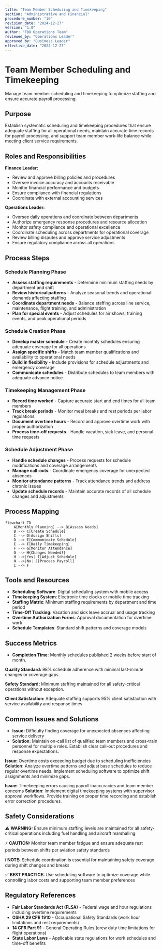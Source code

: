 ```yaml
---
title: "Team Member Scheduling and Timekeeping"
section: "Administrative and Financial"
procedure_number: "10"
revision_date: "2024-12-27"
version: "1.0"
author: "FBO Operations Team"
reviewed_by: "Operations Leader"
approved_by: "Business Leader"
effective_date: "2024-12-27"
---
```


# Team Member Scheduling and Timekeeping

Manage team member scheduling and timekeeping to optimize staffing and ensure accurate payroll processing.

## Purpose

Establish systematic scheduling and timekeeping procedures that ensure adequate staffing for all operational needs, maintain accurate time records for payroll processing, and support team member work-life balance while meeting client service requirements.

## Roles and Responsibilities

**Finance Leader:**

- Review and approve billing policies and procedures
- Oversee invoice accuracy and accounts receivable
- Monitor financial performance and budgets
- Ensure compliance with financial regulations
- Coordinate with external accounting services

**Operations Leader:**

- Oversee daily operations and coordinate between departments
- Authorize emergency response procedures and resource allocation
- Monitor safety compliance and operational excellence
- Coordinate scheduling across departments for operational coverage
- Review billing disputes and approve service adjustments
- Ensure regulatory compliance across all operations
## Process Steps

### Schedule Planning Phase

- **Assess staffing requirements** - Determine minimum staffing needs by department and shift
- **Review historical patterns** - Analyze seasonal trends and operational demands affecting staffing
- **Coordinate department needs** - Balance staffing across line service, maintenance, flight training, and administration
- **Plan for special events** - Adjust schedules for air shows, training events, and peak operational periods

### Schedule Creation Phase

- **Develop master schedule** - Create monthly schedules ensuring adequate coverage for all operations
- **Assign specific shifts** - Match team member qualifications and availability to operational needs
- **Build in flexibility** - Include provisions for schedule adjustments and emergency coverage
- **Communicate schedules** - Distribute schedules to team members with adequate advance notice

### Timekeeping Management Phase

- **Record time worked** - Capture accurate start and end times for all team members
- **Track break periods** - Monitor meal breaks and rest periods per labor regulations
- **Document overtime hours** - Record and approve overtime work with proper authorization
- **Process time-off requests** - Handle vacation, sick leave, and personal time requests

### Schedule Adjustment Phase

- **Handle schedule changes** - Process requests for schedule modifications and coverage arrangements
- **Manage call-outs** - Coordinate emergency coverage for unexpected absences
- **Monitor attendance patterns** - Track attendance trends and address chronic issues
- **Update schedule records** - Maintain accurate records of all schedule changes and adjustments

## Process Mapping

```mermaid
flowchart TD
    A[Monthly Planning] --> B[Assess Needs]
    B --> C[Create Schedule]
    C --> D[Assign Shifts]
    D --> E[Communicate Schedule]
    E --> F[Daily Timekeeping]
    F --> G[Monitor Attendance]
    G --> H{Changes Needed?}
    H -->|Yes| I[Adjust Schedule]
    H -->|No| J[Process Payroll]
    I --> F
```

## Tools and Resources

- **Scheduling Software**: Digital scheduling system with mobile access
- **Timekeeping System**: Electronic time clocks or mobile time tracking
- **Staffing Matrix**: Minimum staffing requirements by department and time period
- **Time-Off Tracking**: Vacation and sick leave accrual and usage tracking
- **Overtime Authorization Forms**: Approval documentation for overtime work
- **Schedule Templates**: Standard shift patterns and coverage models

## Success Metrics

- **Completion Time:** Monthly schedules published 2 weeks before start of month.


**Quality Standard:** 98% schedule adherence with minimal last-minute changes or coverage gaps.

**Safety Standard:** Minimum staffing maintained for all safety-critical operations without exception.

**Client Satisfaction:** Adequate staffing supports 95% client satisfaction with service availability and response times.

## Common Issues and Solutions

- **Issue:** Difficulty finding coverage for unexpected absences affecting service delivery
- **Solution:** Maintain on-call list of qualified team members and cross-train personnel for multiple roles. Establish clear call-out procedures and response expectations.






**Issue:** Overtime costs exceeding budget due to scheduling inefficiencies
**Solution:** Analyze overtime patterns and adjust base schedules to reduce regular overtime needs. Implement scheduling software to optimize shift assignments and minimize gaps.

**Issue:** Timekeeping errors causing payroll inaccuracies and team member concerns
**Solution:** Implement digital timekeeping systems with supervisor approval workflows. Provide training on proper time recording and establish error correction procedures.

## Safety Considerations

⚠️ **WARNING:** Ensure minimum staffing levels are maintained for all safety-critical operations including fuel handling and aircraft marshalling



⚡ **CAUTION:** Monitor team member fatigue and ensure adequate rest periods between shifts per aviation safety standards

ℹ️ **NOTE:** Schedule coordination is essential for maintaining safety coverage during shift changes and breaks

✅ **BEST PRACTICE:** Use scheduling software to optimize coverage while controlling labor costs and supporting team member preferences

## Regulatory References

- **Fair Labor Standards Act (FLSA)** - Federal wage and hour regulations including overtime requirements
- **OSHA 29 CFR 1910** - Occupational Safety Standards (work hour limitations and rest requirements)
- **14 CFR Part 91** - General Operating Rules (crew duty time limitations for flight operations)
- **State Labor Laws** - Applicable state regulations for work schedules and time-off benefits
